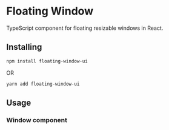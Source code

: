 # Floating Window

TypeScript component for floating resizable windows in React.

## Installing
```bash
npm install floating-window-ui
```
OR
```bash
yarn add floating-window-ui
```

## Usage

### Window component

